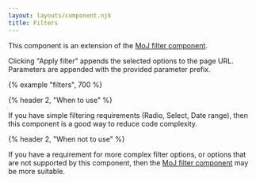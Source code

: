 ```yaml
---
layout: layouts/component.njk
title: Filters
---
```


This component is an extension of the [MoJ filter component](https://design-patterns.service.justice.gov.uk/components/filter/).

Clicking "Apply filter" appends the selected options to the page URL. Parameters are appended with the provided parameter prefix. 

{% example "filters", 700 %}

{% header 2, "When to use" %}

If you have simple filtering requirements (Radio, Select, Date range), then this component is a good way to reduce code complexity.

{% header 2, "When not to use" %}

If you have a requirement for more complex filter options, or options that are not supported by this component, then the [MoJ filter component](https://design-patterns.service.justice.gov.uk/components/filter/) may be more suitable.
